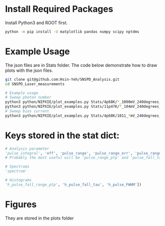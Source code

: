 # Install Required Packages
Install Python3 and ROOT first.
``` sh
python -m pip install -U matplotlib pandas numpy scipy nptdms
```

# Example Usage
The json files are in Stats folder. The code below demonstrate how to draw plots with the json files.
``` sh
git clone git@github.com:Hsin-Yeh/SNSPD_Analysis.git
cd SNSPD_Laser_measurements

# Example usage
# Sweep photon number
python3 python/NIPXIE/plot_examples.py Stats/4p68K/*_1000mV_240degrees_4p68K_stats.json
python3 python/NIPXIE/plot_examples.py Stats/11p47K/*_104mV_240degrees_11p47KK_stats.json
# Sweep bias current
python3 python/NIPXIE/plot_examples.py Stats/4p68K/1011_*mV_240degrees_4p68K_stats.json
```
# Keys stored in the stat dict: 

``` python
# Analysis parameter
'pulse_integral', 'eff', 'pulse_range', 'pulse_range_err', 'pulse_range_ptp', 'pulse_range_ptp_err', 'pre_range', 'pre_range_err', 'pulse_fall_tau', 'avgMax', 'avgMin', 'avg', 'range_avg', 'resist'
# Probably the most useful will be 'pulse_range_ptp' and 'pulse_fall_tau'

# Spectrums
'spectrum'

# Histograms
'h_pulse_fall_range_ptp', 'h_pulse_fall_tau', 'h_pulse_FWHM'])
```


# Figures

They are stored in the plots folder
